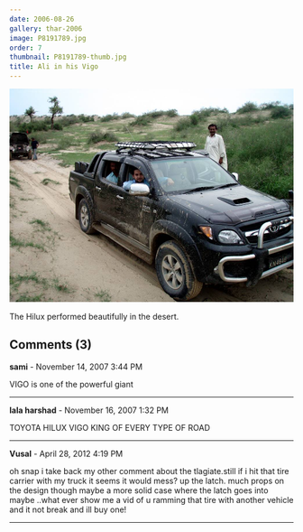 ```yaml
---
date: 2006-08-26
gallery: thar-2006
image: P8191789.jpg
order: 7
thumbnail: P8191789-thumb.jpg
title: Ali in his Vigo
---
```


![Ali in his Vigo](./P8191789.jpg)

The Hilux performed beautifully in the desert.

<div id="comments">

## Comments (3)

**sami** - November 14, 2007  3:44 PM

VIGO is one of the powerful giant

---

**lala harshad** - November 16, 2007  1:32 PM

TOYOTA HILUX VIGO KING OF EVERY TYPE OF ROAD

---

**Vusal** - April 28, 2012  4:19 PM

oh snap i take back my other comment about the tlagiate.still if i hit that tire carrier with my truck it seems it would mess? up the latch. much props on the design though maybe a more solid case where the latch goes into maybe ..what ever show me a vid of u ramming that tire with another vehicle and it not break and ill buy one!

---

</div>